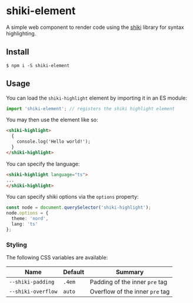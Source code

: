 # shiki-element

A simple web component to render code using the
[shiki](https://github.com/shikijs/shiki) library for syntax highlighting.

## Install

```
$ npm i -S shiki-element
```

## Usage

You can load the `shiki-highlight` element by importing it in an ES module:

```ts
import 'shiki-element'; // registers the shiki highlight element
```

You may then use the element like so:

```html
<shiki-highlight>
  {
    console.log('Hello world!');
  }
</shiki-highlight>
```

You can specify the language:

```html
<shiki-highlight language="ts">
...
</shiki-highlight>
```

You can specify shiki options via the `options` property:

```ts
const node = document.querySelector('shiki-highlight');
node.options = {
  theme: 'nord',
  lang: 'ts'
};
```

### Styling

The following CSS variables are available:

| Name | Default | Summary |
| -- | -- | -- |
| `--shiki-padding` | `.4em` | Padding of the inner `pre` tag |
| `--shiki-overflow` | `auto` | Overflow of the inner `pre` tag |
